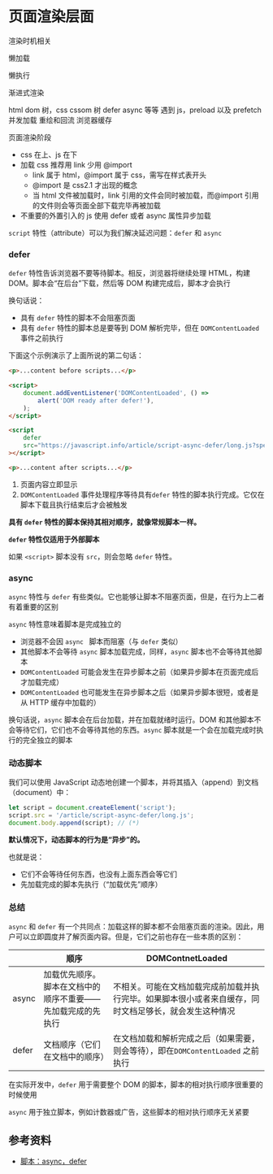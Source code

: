 # 页面渲染层面

渲染时机相关

懒加载

懒执行

渐进式渲染

html dom 树，css cssom 树 defer async 等等 遇到 js，preload 以及 prefetch 并发加载
重绘和回流
浏览器缓存

页面渲染阶段

-   css 在上、js 在下
-   加载 css 推荐用 link 少用 @import
    -   link 属于 html，@import 属于 css，需写在样式表开头
    -   @import 是 css2.1 才出现的概念
    -   当 html 文件被加载时，link 引用的文件会同时被加载，而@import 引用的文件则会等页面全部下载完毕再被加载
-   不重要的外置引入的 js 使用 defer 或者 async 属性异步加载

`script` 特性（attribute）可以为我们解决延迟问题：`defer` 和 `async`

### defer

`defer` 特性告诉浏览器不要等待脚本。相反，浏览器将继续处理 HTML，构建 DOM。脚本会“在后台”下载，然后等 DOM 构建完成后，脚本才会执行

换句话说：

-   具有 `defer` 特性的脚本不会阻塞页面
-   具有 `defer` 特性的脚本总是要等到 DOM 解析完毕，但在 `DOMContentLoaded` 事件之前执行

下面这个示例演示了上面所说的第二句话：

```html
<p>...content before scripts...</p>

<script>
    document.addEventListener('DOMContentLoaded', () =>
        alert('DOM ready after defer!'),
    );
</script>

<script
    defer
    src="https://javascript.info/article/script-async-defer/long.js?speed=1"
></script>

<p>...content after scripts...</p>
```

1. 页面内容立即显示
2. `DOMContentLoaded` 事件处理程序等待具有`defer` 特性的脚本执行完成。它仅在脚本下载且执行结束后才会被触发

**具有 `defer` 特性的脚本保持其相对顺序，就像常规脚本一样。**

**`defer` 特性仅适用于外部脚本**

如果 `<script>` 脚本没有 `src`，则会忽略 `defer` 特性。

### async

`async` 特性与 `defer` 有些类似。它也能够让脚本不阻塞页面，但是，在行为上二者有着重要的区别

`async` 特性意味着脚本是完成独立的

-   浏览器不会因 `async ` 脚本而阻塞（与 `defer` 类似）
-   其他脚本不会等待 `async` 脚本加载完成，同样，`async` 脚本也不会等待其他脚本
-   `DOMContentLoaded` 可能会发生在异步脚本之前（如果异步脚本在页面完成后才加载完成）
-   `DOMContentLoaded` 也可能发生在异步脚本之后（如果异步脚本很短，或者是从 HTTP 缓存中加载的）

换句话说，`async` 脚本会在后台加载，并在加载就绪时运行。DOM 和其他脚本不会等待它们，它们也不会等待其他的东西。`async` 脚本就是一个会在加载完成时执行的完全独立的脚本

### 动态脚本

我们可以使用 JavaScript 动态地创建一个脚本，并将其插入（append）到文档（document）中：

```javascript
let script = document.createElement('script');
script.src = '/article/script-async-defer/long.js';
document.body.append(script); // (*)
```

**默认情况下，动态脚本的行为是“异步”的。**

也就是说：

-   它们不会等待任何东西，也没有上面东西会等它们
-   先加载完成的脚本先执行（“加载优先”顺序）

### 总结

`async` 和 `defer` 有一个共同点：加载这样的脚本都不会阻塞页面的渲染。因此，用户可以立即圆度并了解页面内容。但是，它们之前也存在一些本质的区别：

|       | 顺序                                                       | DOMContnetLoaded                                                                                       |
| ----- | ---------------------------------------------------------- | ------------------------------------------------------------------------------------------------------ |
| async | 加载优先顺序。脚本在文档中的顺序不重要——先加载完成的先执行 | 不相关。可能在文档加载完成前加载并执行完毕。如果脚本很小或者来自缓存，同时文档足够长，就会发生这种情况 |
| defer | 文档顺序（它们在文档中的顺序）                             | 在文档加载和解析完成之后（如果需要，则会等待），即在`DOMContentLoaded` 之前执行                        |

在实际开发中，`defer` 用于需要整个 DOM 的脚本，脚本的相对执行顺序很重要的时候使用

`async` 用于独立脚本，例如计数器或广告，这些脚本的相对执行顺序无关紧要

## 参考资料

-   [脚本：async，defer](https://zh.javascript.info/script-async-defer)
